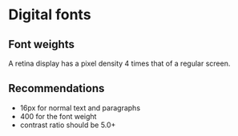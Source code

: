 # Digital fonts

## Font weights

A retina display has a pixel density 4 times that of a regular screen.

## Recommendations

- 16px for normal text and paragraphs
- 400 for the font weight
- contrast ratio should be 5.0+
